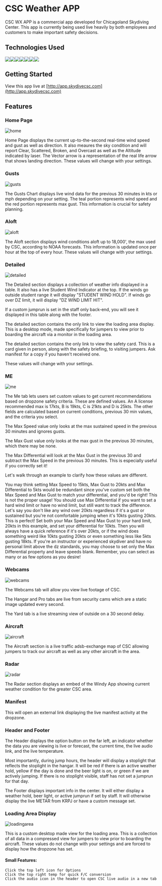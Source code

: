 # CSC Weather APP

CSC WX APP is a commercial app developed for Chicagoland Skydiving Center. This app is currently being used live heavily by both employees and customers to make important safety decisions.

## Technologies Used

![](https://img.shields.io/badge/JavaScript-323330?style=for-the-badge&logo=javascript&logoColor=F7DF1E)![](https://img.shields.io/badge/React-20232A?style=for-the-badge&logo=react&logoColor=61DAFB)![](https://img.shields.io/badge/Python-FFD43B?style=for-the-badge&logo=python&logoColor=blue)![](https://img.shields.io/badge/Flask-000000?style=for-the-badge&logo=flask&logoColor=white)![](https://img.shields.io/badge/PostgreSQL-316192?style=for-the-badge&logo=postgresql&logoColor=white)![](https://img.shields.io/badge/Socket.io-010101?&style=for-the-badge&logo=Socket.io&logoColor=white)![](https://img.shields.io/badge/GraphQl-E10098?style=for-the-badge&logo=graphql&logoColor=white)

## Getting Started

View this app live at [http://app.skydivecsc.com](http://app.skydivecsc.com)

## Features

### Home Page

![home](/src/images/readme/Home.png)

Home Page displays the current up-to-the-second real-time wind speed and gust as well as direction. It also meaures the sky condition and will report Clear, Scattered, Broken, and Overcast as well as the Altitude indicated by laser. The Vector arrow is a representation of the real life arrow that shows landing direction. These values will change with your settings.

### Gusts

![gusts](/src/images/readme/Gusts.png)

The Gusts Chart displays live wind data for the previous 30 minutes in kts or mph depending on your setting. The teal portion represents wind speed and the red portion represents max gust. This information is crucial for safety planning.

### Aloft

![aloft](/src/images/readme/Aloft.png)

The Aloft section displays wind conditions aloft up to 18,000', the max used by CSC, according to NOAA forecasts. This information is updated once per hour at the top of every hour. These values will change with your settings.

### Detailed

![detailed](/src/images/readme/Detailed.png)

The Detailed section displays a collection of weather info displayed in a table. It also has a live Student Wind Indicator at the top. If the winds go outside student range it will display "STUDENT WIND HOLD". If winds go over DZ limit, it will display "DZ WIND LIMIT HIT".

If a custom jumprun is set in the staff only back-end, you will see it displayed in this table along with the footer.

The detailed section contains the only link to view the loading area display. This is a desktop mode, made specifically for jumpers to view prior to boarding the aircraft via a monitor in the loading area.

The detailed section contains the only link to view the safety card. This is a card given in person, along with the safety briefing, to visiting jumpers. Ask manifest for a copy if you haven't received one.

These values will change with your settings.

### ME
![me](/src/images/readme/Me.png)

The Me tab lets users set custom values to get current recommendations based on dropzone safety criteria. These are defined values. An A license recommended max is 17kts, B is 19kts, C is 21kts and D is 25kts. The other fields are calculated based on current conditions, previous 30 min values, and the criteria you select.

The Max Speed value only looks at the max sustained speed in the previous 30 minutes and ignores gusts.

The Max Gust value only looks at the max gust in the previous 30 minutes, which there may be none.

The Max Differential will look at the Max Gust in the previous 30 and subtract the Max Speed in the previous 30 minutes. This is especially useful if you correctly set it!

Let's walk through an example to clarify how these values are different.

You may think setting Max Speed to 15kts, Max Gust to 20kts and Max Differential to 5kts would be redundant since you've custom set both the Max Speed and Max Gust to match your differential, and you'd be right! This is not the proper usage! You should use Max Differential if you want to set a hard wind limit or have no wind limit, but still want to track the difference. Let's say you don't like any wind over 20kts regardless if it's a gust or sustained but you're not comfortable jumping when it's 10kts gusting 20kts. This is perfect! Set both your Max Speed and Max Gust to your hard limit, 20kts in this example, and set your differential for 10kts. Then you will always have a quick reference if it's over 20kts, or if the wind does something weird like 10kts gusting 20kts or even something less like 5kts gusting 18kts. If you're an instructor or experienced skydiver and have no personal limit above the dz standards, you may choose to set only the Max Differential property and leave speeds blank. Remember, you can select as many or as few options as you desire!

### Webcams
![webcams](/src/images/readme/Webcams.png)

The Webcams tab will allow you view live footage of CSC.

The Hangar and Pro tabs are live from security cams which are a static image updated every second.

The Yard tab is a live streaming view of outside on a 30 second delay.

### Aircraft
![aircraft](/src/images/readme/Aircraft.png)

The Aircraft section is a live traffic adsb-exchange map of CSC allowing jumpers to track our aircraft as well as any other aircraft in the area.

### Radar
![radar](/src/images/readme/Radar.png)

The Radar section displays an embed of the Windy App showing current weather condition for the greater CSC area.

### Manifest

This will open an external link displaying the live manifest activity at the dropzone.

### Header and Footer

The Header displays the option button on the far left, an indicator whether the data you are viewing is live or forecast, the current time, the live audio link, and the live temperature.

Most importantly, during jump hours, the header will display a stoplight that reflects the stoplight in the hangar. It will be red if there is an active weather hold, yellow if the day is done and the beer light is on, or green if we are actively jumping. If there is no stoplight visible, staff has not set a jumprun for that day.

The Footer displays important info in the center. It will either display a weather hold, beer light, or active jumprun if set by staff. It will otherwise display the live METAR from KRPJ or have a custom message set.

### Loading Area Display
![loadingarea](/src/images/readme/LoadingArea.png)

This is a custom desktop made view for the loading area. This is a collection of all data in a compressed view for jumpers to view prior to boarding the aircraft. These values do not change with your settings and are forced to display how the dropzone has set.

#### Small Features:

    Click the top left icon for Options
    Click the top right temp for quick F/C conversion
    Click the audio icon in the header to open CSC live audio in a new tab
